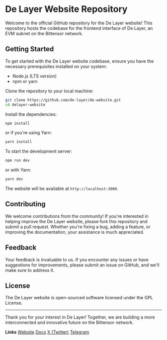 # De Layer Website Repository

Welcome to the official GitHub repository for the De Layer website! This repository hosts the codebase for the frontend interface of De Layer, an EVM subnet on the Bittensor network.

## Getting Started

To get started with the De Layer website codebase, ensure you have the necessary prerequisites installed on your system:

- Node.js (LTS version)
- npm or yarn

Clone the repository to your local machine:

```bash
git clone https://github.com/de-layer/de-website.git
cd delayer-website
```

Install the dependencies:

```bash
npm install
```

or if you're using Yarn:

```bash
yarn install
```

To start the development server:

```bash
npm run dev
```

or with Yarn:

```bash
yarn dev
```

The website will be available at `http://localhost:3000`.

## Contributing

We welcome contributions from the community! If you're interested in helping improve the De Layer website, please fork this repository and submit a pull request. Whether you're fixing a bug, adding a feature, or improving the documentation, your assistance is much appreciated.

## Feedback

Your feedback is invaluable to us. If you encounter any issues or have suggestions for improvements, please submit an issue on GitHub, and we'll make sure to address it.

## License

The De Layer website is open-sourced software licensed under the GPL License.

---

Thank you for your interest in De Layer! Together, we are building a more interconnected and innovative future on the Bittensor network.

**Links**
[Website](https://delayer.network)
[Docs](https://docs.delayer.network)
[X (Twitter)](https://twitter.com/delayerevm)
[Telegram](https://t.me/delayerevm)